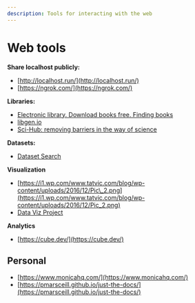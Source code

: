 ```yaml
---
description: Tools for interacting with the web
---
```


# Web tools

**Share localhost publicly:**

* [http://localhost.run/](http://localhost.run/)
* [https://ngrok.com/](https://ngrok.com/)

**Libraries:**

* [Electronic library. Download books free. Finding books](https://b-ok.cc/)
* [libgen.io](http://libgen.io/)
* [Sci-Hub: removing barriers in the way of science](http://sci-hub.tw/)

**Datasets:**

* [Dataset Search](https://toolbox.google.com/datasetsearch)

**Visualization**

* [https://i1.wp.com/www.tatvic.com/blog/wp-content/uploads/2016/12/Pic\_2.png](https://i1.wp.com/www.tatvic.com/blog/wp-content/uploads/2016/12/Pic_2.png)
* [Data Viz Project](https://datavizproject.com/#)

**Analytics**

* [https://cube.dev/](https://cube.dev/)

## Personal

* [https://www.monicahq.com/](https://www.monicahq.com/)
* [https://pmarsceill.github.io/just-the-docs/](https://pmarsceill.github.io/just-the-docs/)

